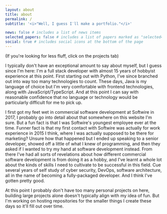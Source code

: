 ```yaml
---
layout: about
title: about
permalink: /
subtitle: '<i>"Well, I guess I′ll make a portfolio."</i>'

news: false # includes a list of news items
selected_papers: false # includes a list of papers marked as "selected={true}"
social: true # includes social icons at the bottom of the page
---
```


(If you're looking for less fluff, click on the projects tab)

I typically don't have an exceptional amount to say about myself, but I guess since I'm here: I'm a full stack developer with almost 15 years of hobbyist experience at this point. First starting out with Python, I've since branched out into way too many technologies to count. These days, Java is my language of choice but I'm very comfortable with frontend technologies, along with JavaScript/TypeScript. And at this point I can say with reasonable confidence that no language or technology would be particularly difficult for me to pick up.

I first got my feet wet in commercial software development at Softwire in 2017, I probably go into detail about that somewhere on this website I'm sure. But a fun fact is that I was Softwire's youngest employee ever at the time. Funner fact is that my first contact with Softwire was actually for work experience in 2015 I think, where I was actually supposed to be there for marketing? Unsure how that happened but I ended up speaking to a senior developer, showed off a little of what I knew of programming, and then they asked if I wanted to try my hand at software development instead. From there I've had all sorts of revelations about how different commercial software development is from doing it as a hobby, and I've learnt a whole lot about the kinds of skills I need to cultivate to be successful in this field. Cue several years of self study of cyber security, DevOps, software architecture, all in the name of becoming a fully-packaged developer. And I think I've gotten pretty good.

At this point I probably don't have too many personal projects on here, building large projects alone doesn't typically align with my idea of fun. But I'm working on hosting repositories for the smaller things I create these days so it'll fill out over time.
